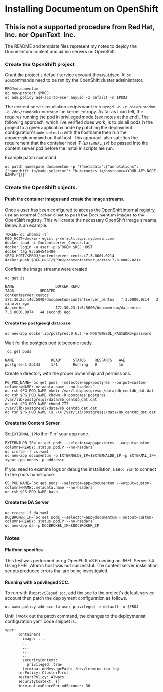# Installing Documentum on OpenShift

## This is not a supported procedure from Red Hat, Inc. nor OpenText, Inc.

The README and template files represent my notes to deploy the Documentum content and 
admin servers on OpenShift. 

### Create the OpenShift project 

Grant the project's default service account the```anyuid```scc. All```oc adm```commands need to be run by the OpenShift cluster administrator.

```
PROJ=documentum
oc new-project $PROJ
oc adm policy add-scc-to-user anyuid -z default -n $PROJ
```

The content server installation scripts want to run```rngd -b -r /dev/urandom -o /dev/random```to increase the kernel entropy. 
As far as I can tell, this requires running the pod in privileged mode (see notes at the end). The following approach, which I've verified does work, is to pin all pods in the project to a given application node by patching the deployment configuration's```node-selector```with the hostname then run the above```rngd```command on that host. This approach also satisfies the requirement that the container host IP (```EXTERNAL_IP```) be passed into the content server pod before the installer scripts are run.

Example patch command
```
oc patch namespace documentum -p '{"metadata":{"annotations":{"openshift.io/node-selector": "kubernetes.io/hostname=<YOUR-APP-NODE-NAME>"}}}'
```

### Create the OpenShift objects.

#### Push the container images and create the image streams.

Once a user has been [configured to access the OpenShift internal registry](https://docs.openshift.com/container-platform/3.6/install_config/registry/accessing_registry.html#access-user-prerequisites), 
use an external Docker client to push the Documentum images to the OpenShift registry. This will create 
the necessary OpenShift image streams. Below is an example.

```
TOKEN=`oc whoami -t`
REG_HOST=docker-registry-default.apps.mydomain.com
docker load -i Contentserver_Centos.tar
docker login -u user -p $TOKEN $REG_HOST
docker tag 93ca8e54e48e $REG_HOST/$PROJ/contentserver_centos:7.3.0000.0214
docker push $REG_HOST/$PROJ/contentserver_centos:7.3.0000.0214
```


Confirm the image streams were created.

```oc get is```
```
NAME                   DOCKER REPO                                       TAGS            UPDATED
contentserver_centos   172.30.23.146:5000/documentum/contentserver_centos   7.3.0000.0214   3 minutes ago
da_centos              172.30.23.146:5000/documentum/da_centos              7.3.0000.0074   44 seconds ago
```

#### Create the postgresql database

```oc new-app docker.io/postgres:9.6.1 -e POSTGRESQL_PASSWORD=password```

Wait for the postgres pod to become ready.

``` oc get pods```
```
NAME                 READY     STATUS    RESTARTS   AGE
postgres-1-2p143     1/1       Running   0          1m
```

Create a directory with the proper ownership and permissions.

```
PG_POD_NAME=`oc get pods --selector=app=postgres --output=custom-columns=NAME:.metadata.name --no-headers`
oc rsh $PG_POD_NAME mkdir /var/lib/postgresql/data/db_centdb_dat.dat
oc rsh $PG_POD_NAME chown -R postgres:postgres /var/lib/postgresql/data/db_centdb_dat.dat
oc rsh $PG_POD_NAME chmod 777 /var/lib/postgresql/data/db_centdb_dat.dat
oc rsh $PG_POD_NAME ls -ld /var/lib/postgresql/data/db_centdb_dat.dat
```
#### Create the Content Server

Set```EXTERNAL_IP```to the IP of your app node.

```
EXTERNALDB_IP=`oc get pods --selector=app=postgres --output=custom-columns=READY:.status.podIP --no-headers`
oc create -f cs.yaml
oc new-app documentum -p EXTERNALDB_IP=$EXTERNALDB_IP -p EXTERNAL_IP=<your-app-nodes-ip-address>
```
If you need to examine logs or debug the installation, use```oc rsh``` to connect to the pod's
namespace.

```
CS_POD_NAME=`oc get pods --selector=app=documentum --output=custom-columns=NAME:.metadata.name --no-headers`
oc rsh $CS_POD_NAME bash
```

#### Create the DA Server

```
oc create -f da.yaml
DOCBROKER_IP=`oc get pods --selector=app=documentum --output=custom-columns=READY:.status.podIP --no-headers`
oc new-app da -p DOCBROKER_IP=$DOCBROKER_IP
```

### Notes

#### Platform specifics
This test was performed using OpenShift v3.6 running on RHEL Server 7.4. Using RHEL Atomic host was not successful. The content server installation scripts produced errors that 
are being investigated.

#### Running with a privileged SCC.

To run with the```privileged scc```, add the scc to the project's default service account then patch the deployment configuration as follows. 


```oc oadm policy add-scc-to-user privileged -z default -n $PROJ```

Until I work out the patch command, the changes to the deploymenmt configuration yaml code snippet is:

```
spec:
      containers:
      - image: ...
        ...
        ...
        ...
        ...
        securityContext:
          privileged: true
        terminationMessagePath: /dev/termination-log
      dnsPolicy: ClusterFirst
      restartPolicy: Always
      securityContext: {}
      terminationGracePeriodSeconds: 30
```

